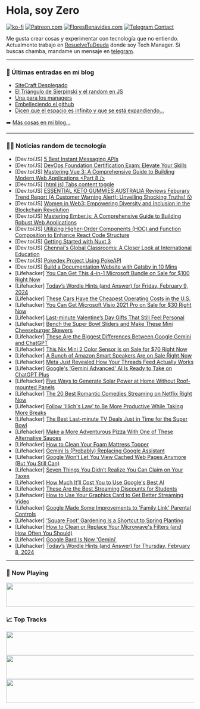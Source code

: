 # Hola, soy Zero

[![ko-fi](https://ko-fi.com/img/githubbutton_sm.svg)](https://ko-fi.com/J3J4N0LUK)
[![Patreon.com](https://img.shields.io/endpoint.svg?url=https%3A%2F%2Fshieldsio-patreon.vercel.app%2Fapi%3Fusername%3Dzerodragon%26type%3Dpatrons&style=for-the-badge)](https://patreon.com/zerodragon)
[![FloresBenavides.com](https://img.shields.io/website?down_message=oops&label=MiBlog&style=for-the-badge&up_message=online&url=https%3A%2F%2Ffloresbenavides.com)](https://floresbenavides.com)
[![Telegram Contact](https://img.shields.io/badge/escr%C3%ADbeme-ZeroDragon-%2326A5E4?style=for-the-badge&logo=telegram)](https://t.me/zerodragon)

Me gusta crear cosas y experimentar con tecnología que no entiendo.
Actualmente trabajo en [ResuelveTuDeuda](http://github.com/resuelve) donde soy Tech Manager.
Si buscas chamba, mandame un mensaje en [telegram](https://t.me/zerodragon).

---

### 📕 Últimas entradas en mi blog
<!-- BLOG-POST-LIST:START -->
- [SiteCraft Desplegado](https://floresbenavides.com/sitecraft-desplegado/)
- [El Triángulo de Sierpinski y el random en JS](https://floresbenavides.com/el-triangulo-de-sierpinski-y-el-random-en-js/)
- [Una para los managers](https://floresbenavides.com/una-para-los-managers/)
- [Embelleciendo el github](https://floresbenavides.com/embelleciendo-el-github/)
- [Dicen que el espacio es infinito y que se está expandiendo…](https://floresbenavides.com/dicen-que-el-espacio-es-infinito-y-que-se-esta-expandiendo/)
<!-- BLOG-POST-LIST:END -->

➡️ [Más cosas en mi blog...](https://floresbenavides.com)

---

### 👨‍💻 Noticias random de tecnología
<!-- TECH-POSTS:START -->
- [Dev.to/JS] [5 Best Instant Messaging APIs](https://dev.to/ably/5-best-instant-messaging-apis-4g7e)
- [Dev.to/JS] [DevOps Foundation Certification Exam: Elevate Your Skills](https://dev.to/mqcfrpvo/devops-foundation-certification-exam-elevate-your-skills-1don)
- [Dev.to/JS] [Mastering Vue 3: A Comprehensive Guide to Building Modern Web Applications &lt;Part 8 /&gt;](https://dev.to/hanytaha61/mastering-vue-3-a-comprehensive-guide-to-building-modern-web-applications-17ge)
- [Dev.to/JS] [[html js] Tabs content toggle](https://dev.to/ktrblog/html-js-tabs-content-toggle-39nc)
- [Dev.to/JS] [ESSENTIAL KETO GUMMIES AUSTRALIA Reviews Feburary Trend Report &lpar;A Customer Warning Alert&rpar;: Unveiling Shocking Truths! 😮](https://dev.to/drehermueller/essential-keto-gummies-australia-reviews-feburary-trend-report-a-customer-warning-alert-unveiling-shocking-truths-4d5j)
- [Dev.to/JS] [Women in Web3: Empowering Diversity and Inclusion in the Blockchain Revolution](https://dev.to/maya_walk/women-in-web3-empowering-diversity-and-inclusion-in-the-blockchain-revolution-457i)
- [Dev.to/JS] [Mastering Ember.js: A Comprehensive Guide to Building Robust Web Applications](https://dev.to/dhwanil/mastering-emberjs-a-comprehensive-guide-to-building-robust-web-applications-4hp1)
- [Dev.to/JS] [Utilizing Higher-Order Components &lpar;HOC&rpar; and Function Composition to Enhance React Code Structure](https://dev.to/detoner777/utilizing-higher-order-components-hoc-and-function-composition-to-enhance-react-code-structure-3ab2)
- [Dev.to/JS] [Getting Started with Nuxt 3](https://dev.to/boudydegeer/getting-started-with-nuxt-3-5h11)
- [Dev.to/JS] [Chennai&#39;s Global Classrooms: A Closer Look at International Education](https://dev.to/asischennai/chennais-global-classrooms-a-closer-look-at-international-education-1f3i)
- [Dev.to/JS] [Pokedex Project Using PokeAPI](https://dev.to/saradomincroft/pokedex-project-using-pokeapi-29ab)
- [Dev.to/JS] [Build a Documentation Website with Gatsby in 10 Mins](https://dev.to/scofieldidehen/build-a-documentation-website-with-gatsby-in-10-mins-3b3m)
- [Lifehacker] [You Can Get This 4-in-1 Microsoft Bundle on Sale for $100 Right Now](https://lifehacker.com/tech/microsoft-bundle-sale)
- [Lifehacker] [Today’s Wordle Hints &lpar;and Answer&rpar; for Friday, February 9, 2024](https://lifehacker.com/entertainment/wordle-answer-today-february-9-2024)
- [Lifehacker] [These Cars Have the Cheapest Operating Costs in the U.S.](https://lifehacker.com/travel/the-cars-with-the-cheapest-operating-costs)
- [Lifehacker] [You Can Get Microsoft Visio 2021 Pro on Sale for $30 Right Now](https://lifehacker.com/tech/microsoft-visio-pro-sale)
- [Lifehacker] [Last-minute Valentine’s Day Gifts That Still Feel Personal](https://lifehacker.com/relationships/last-minute-valentines-gift-ideas)
- [Lifehacker] [Bench the Super Bowl Sliders and Make These Mini Cheeseburger Skewers](https://lifehacker.com/food-drink/make-these-mini-cheeseburger-skewers-for-super-bowl-sunday)
- [Lifehacker] [These Are the Biggest Differences Between Google Gemini and ChatGPT](https://lifehacker.com/tech/what-is-google-gemini)
- [Lifehacker] [This Nix Mini 2 Color Sensor Is on Sale for $70 Right Now](https://lifehacker.com/nix-color-sensor-sale)
- [Lifehacker] [A Bunch of Amazon Smart Speakers Are on Sale Right Now](https://lifehacker.com/tech/amazon-echo-smart-speaker-sale)
- [Lifehacker] [Meta Just Revealed How Your Threads Feed Actually Works](https://lifehacker.com/tech/how-threads-algorithm-works-according-to-meta)
- [Lifehacker] [Google&#39;s &#39;Gemini Advanced&#39; AI Is Ready to Take on ChatGPT Plus](https://lifehacker.com/tech/googles-gemini-advanced-ai-is-ready-to-take-on-chatgpt-plus)
- [Lifehacker] [Five Ways to Generate Solar Power at Home Without Roof-mounted Panels](https://lifehacker.com/home/how-to-generate-solar-power-at-home)
- [Lifehacker] [The 20 Best Romantic Comedies Streaming on Netflix Right Now](https://lifehacker.com/best-romantic-comedies-on-netflix)
- [Lifehacker] [Follow &#39;Illich&#39;s Law&#39; to Be More Productive While Taking More Breaks](https://lifehacker.com/work/illichs-law-take-breaks-to-be-more-productive)
- [Lifehacker] [The Best Last-minute TV Deals Just in Time for the Super Bowl](https://lifehacker.com/tech/best-last-minute-super-bowl-tv-deals)
- [Lifehacker] [Make a More Adventurous Pizza With One of These Alternative Sauces](https://lifehacker.com/food-drink/make-pizza-with-alternative-sauces)
- [Lifehacker] [How to Clean Your Foam Mattress Topper](https://lifehacker.com/home/how-to-clean-foam-mattress-topper)
- [Lifehacker] [Gemini Is &lpar;Probably&rpar; Replacing Google Assistant](https://lifehacker.com/tech/googles-new-gemini-ai-app)
- [Lifehacker] [Google Won’t Let You View Cached Web Pages Anymore &lpar;But You Still Can&rpar;](https://lifehacker.com/tech/google-wont-let-you-check-cached-pages-anymore-heres-how-to-do-it-anyway)
- [Lifehacker] [Seven Things You Didn’t Realize You Can Claim on Your Taxes](https://lifehacker.com/money/unexpected-things-you-can-claim-on-your-taxes)
- [Lifehacker] [How Much It’ll Cost You to Use Google&#39;s Best AI](https://lifehacker.com/tech/how-much-it-costs-to-use-google-gemini-advanced)
- [Lifehacker] [These Are the Best Streaming Discounts for Students](https://lifehacker.com/streaming-services-student-discounts)
- [Lifehacker] [How to Use Your Graphics Card to Get Better Streaming Video](https://lifehacker.com/tech/use-your-nvidia-rtx-gpu-to-improve-streaming-video-quality)
- [Lifehacker] [Google Made Some Improvements to &#39;Family Link&#39; Parental Controls](https://lifehacker.com/tech/google-made-some-improvements-to-family-link-parental-controls)
- [Lifehacker] [&#39;Square Foot&#39; Gardening Is a Shortcut to Spring Planting](https://lifehacker.com/home/how-to-square-foot-garden)
- [Lifehacker] [How to Clean or Replace Your Microwave&#39;s Filters &lpar;and How Often You Should&rpar;](https://lifehacker.com/home/how-to-clean-microwaves-filters)
- [Lifehacker] [Google Bard Is Now &#39;Gemini&#39;](https://lifehacker.com/tech/google-bard-is-now-gemini)
- [Lifehacker] [Today’s Wordle Hints &lpar;and Answer&rpar; for Thursday, February 8, 2024](https://lifehacker.com/entertainment/wordle-answer-today-february-8-2024)<!-- TECH-POSTS:END -->

---

### 🎵 Now Playing
<a href="https://spotify-now-playing-dun.vercel.app/now-playing?open"><img src="https://spotify-now-playing-dun.vercel.app/now-playing" width="540" height="64"></a>

### 📈 Top Tracks
<a href="https://spotify-now-playing-dun.vercel.app/top-tracks?i=1&open"><img src="https://spotify-now-playing-dun.vercel.app/top-tracks?i=1" width="540" height="64"></a>
<a href="https://spotify-now-playing-dun.vercel.app/top-tracks?i=2&open"><img src="https://spotify-now-playing-dun.vercel.app/top-tracks?i=2" width="540" height="64"></a>
<a href="https://spotify-now-playing-dun.vercel.app/top-tracks?i=3&open"><img src="https://spotify-now-playing-dun.vercel.app/top-tracks?i=3" width="540" height="64"></a>
